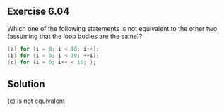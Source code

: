 ## Exercise 6.04

Which one of the following statements is not equivalent to the other two (assuming that the loop bodies are the same)?

```c
(a) for (i = 0; i < 10; i++);
(b) for (i = 0; i < 10; ++i);
(c) for (i = 0; i++ < 10; );
```

## Solution

(c) is not equivalent